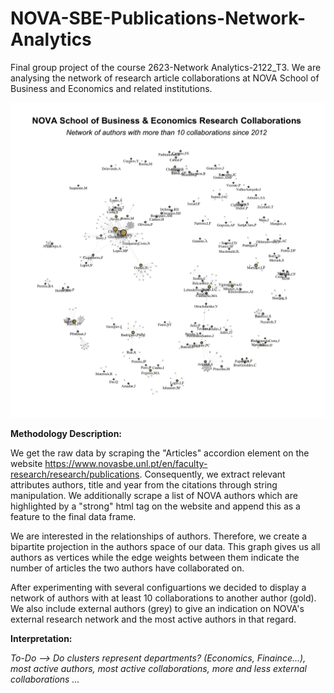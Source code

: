 # NOVA-SBE-Publications-Network-Analytics

Final group project of the course 2623-Network Analytics-2122_T3.
We are analysing the network of research article collaborations at NOVA School of Business and Economics and related institutions.

![alt text](https://github.com/fynnoldenburg/NOVA-SBE-Publications-Network-Analytics/blob/main/Total_Network_Plot.png?raw=true)

**Methodology Description:**

We get the raw data by scraping the "Articles" accordion element on the website https://www.novasbe.unl.pt/en/faculty-research/research/publications. Consequently, we extract relevant attributes authors, title and year from the citations through string manipulation. We additionally scrape a list of NOVA authors which are highlighted by a "strong" html tag on the website and append this as a feature to the final data frame.

We are interested in the relationships of authors. Therefore, we create a bipartite projection in the authors space of our data. This graph gives us all authors as vertices while the edge weights between them indicate the number of articles the two authors have collaborated on.

After experimenting with several configuartions we decided to display a network of authors with at least 10 collaborations to another author (gold). We also include external authors (grey) to give an indication on NOVA's external research network and the most active authors in that regard.


**Interpretation:**

*To-Do --> Do clusters represent departments? (Economics, Finaince...), most active authors, most active collaborations, more and less external collaborations ...*
